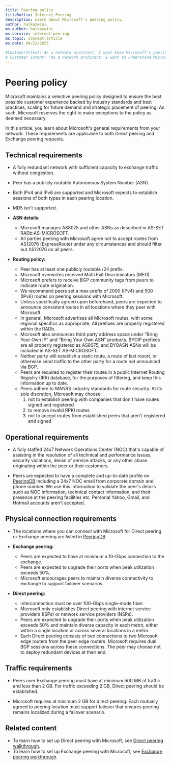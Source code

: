 ```yaml
---
title: Peering policy
titleSuffix: Internet Peering
description: Learn about Microsoft's peering policy.
author: halkazwini
ms.author: halkazwini
ms.service: internet-peering
ms.topic: concept-article
ms.date: 04/21/2025

#CustomerIntent: As a network architect, I want know Microsoft's peering policy and requirements so that I can design and create a peering with Microsoft.
# Customer intent: "As a network architect, I want to understand Microsoft's peering policy and requirements so that I can establish efficient and compliant peering connections with Microsoft for improved network performance."
---
```


# Peering policy

Microsoft maintains a selective peering policy designed to ensure the best possible customer experience backed by industry standards and best practices, scaling for future demand and strategic placement of peering. As such, Microsoft reserves the right to make exceptions to the policy as deemed necessary.

In this article, you learn about Microsoft's general requirements from your network. These requirements are applicable to both Direct peering and Exchange peering requests. 

## Technical requirements

- A fully redundant network with sufficient capacity to exchange traffic without congestion.
- Peer has a publicly routable Autonomous System Number (ASN).
- Both IPv4 and IPv6 are supported and Microsoft expects to establish sessions of both types in each peering location.
- MD5 isn't supported.

- **ASN details:**
    - Microsoft manages AS8075 and other ASNs as described in AS-SET RADb:AS-MICROSOFT.
    - All parties peering with Microsoft agree not to accept routes from AS12076 (ExpressRoute) under any circumstances and should filter out AS12076 on all peers.

- **Routing policy:**
    - Peer has at least one publicly routable /24 prefix.
    - Microsoft overwrites received Multi Exit Discriminators (MED).
    - Microsoft prefers to receive BGP community tags from peers to indicate route origination.
    - We recommend peers set a max-prefix of 2000 (IPv4) and 500 (IPv6) routes on peering sessions with Microsoft.
    - Unless specifically agreed upon beforehand, peers are expected to announce consistent routes in all locations where they peer with Microsoft.
    - In general, Microsoft advertises all Microsoft routes, with some regional specifics as appropriate.  All prefixes are properly registered within the RADb.
    - Microsoft also announces third party address space under “Bring Your Own IP” and “Bring Your Own ASN” products. BYOIP prefixes are all properly registered as AS8075, and BYOASN ASNs will be included in AS-SET AS-MICROSOFT.
    - Neither party will establish a static route, a route of last resort, or otherwise send traffic to the other party for a route not announced via BGP.
    - Peers are required to register their routes in a public Internet Routing Registry (IRR) database, for the purposes of filtering, and keep this information up to date.      
    - Peers adhere to MANRS industry standards for route security.  At its sole discretion, Microsoft may choose:
        1. not to establish peering with companies that don't have routes signed and registered
        1. to remove invalid RPKI routes
        1. not to accept routes from established peers that aren't registered and signed

## Operational requirements

- A fully staffed 24x7 Network Operations Center (NOC) that's capable of assisting in the resolution of all technical and performance issues, security violations, denial of service attacks, or any other abuse originating within the peer or their customers.

- Peers are expected to have a complete and up-to-date profile on [PeeringDB](https://www.peeringdb.com) including a 24x7 NOC email from corporate domain and phone number. We use this information to validate the peer's details such as NOC information, technical contact information, and their presence at the peering facilities etc. Personal Yahoo, Gmail, and Hotmail accounts aren't accepted.

## Physical connection requirements

- The locations where you can connect with Microsoft for Direct peering or Exchange peering are listed in [PeeringDB](https://www.peeringdb.com/net/694)

- **Exchange peering:**
    - Peers are expected to have at minimum a 10-Gbps connection to the exchange.
    - Peers are expected to upgrade their ports when peak utilization exceeds 50%.
    - Microsoft encourages peers to maintain diverse connectivity to exchange to support failover scenarios.

- **Direct peering:**
    - Interconnection must be over 100-Gbps single-mode fiber.
    - Microsoft only establishes Direct peering with internet service providers (ISPs) or network service providers (NSPs).
    - Peers are expected to upgrade their ports when peak utilization exceeds 50% and maintain diverse capacity in each metro, either within a single location or across several locations in a metro.
    - Each Direct peering consists of two connections to two Microsoft edge routers from the peer edge routers. Microsoft requires dual BGP sessions across these connections. The peer may choose not to deploy redundant devices at their end.

## Traffic requirements

- Peers over Exchange peering must have at minimum 500 MB of traffic and less than 2 GB. For traffic exceeding 2 GB, Direct peering should be established.

- Microsoft requires at minimum 2 GB for direct peering. Each mutually agreed to peering location must support failover that ensures peering remains localized during a failover scenario. 

## Related content

- To learn how to set up Direct peering with Microsoft, see [Direct peering walkthrough](walkthrough-direct-all.md).
- To learn how to set up Exchange peering with Microsoft, see [Exchange peering walkthrough](walkthrough-exchange-all.md).
